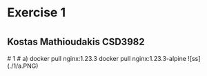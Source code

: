 <h1> Exercise 1 <h1>
<h2> Kostas Mathioudakis CSD3982 </h2>
 # 1 #
  a)  docker pull nginx:1.23.3
      docker pull nginx:1.23.3-alpine
      ![ss](./1/a.PNG)
